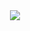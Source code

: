 <div>
  <header>
    <img src="https://capsule-render.vercel.app/api?type=wave&color=auto&height=300&section=header&text=Code%20error&fontSize=90" />
  </header>

  <body align="center>
    
      <img src="https://img.shields.io/badge/html5-E34F26?style=for-the-badge&logo=html5&logoColor=white">
      <img src="https://img.shields.io/badge/css-1572B6?style=for-the-badge&logo=css3&logoColor=white">
      </br>
      
   
      
  </div>
  </body>
</div>
